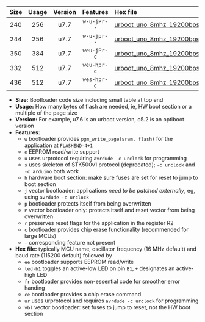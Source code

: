 |Size|Usage|Version|Features|Hex file|
|:-:|:-:|:-:|:-:|:--|
|240|256|u7.7|`w-u-jPr--`|[urboot_uno_8mhz_19200bps_led+b5_ur_vbl.hex](https://raw.githubusercontent.com/stefanrueger/urboot.hex/main/boards/uno/fcpu_8mhz/19200_bps/urboot_uno_8mhz_19200bps_led+b5_ur_vbl.hex)|
|244|256|u7.7|`w-u-jpr--`|[urboot_uno_8mhz_19200bps_led+b5_fr_ur_vbl.hex](https://raw.githubusercontent.com/stefanrueger/urboot.hex/main/boards/uno/fcpu_8mhz/19200_bps/urboot_uno_8mhz_19200bps_led+b5_fr_ur_vbl.hex)|
|350|384|u7.7|`weu-jPr-c`|[urboot_uno_8mhz_19200bps_ee_led+b5_fr_ce_ur_vbl.hex](https://raw.githubusercontent.com/stefanrueger/urboot.hex/main/boards/uno/fcpu_8mhz/19200_bps/urboot_uno_8mhz_19200bps_ee_led+b5_fr_ce_ur_vbl.hex)|
|332|512|u7.7|`weu-hpr-c`|[urboot_uno_8mhz_19200bps_ee_led+b5_fr_ce_ur.hex](https://raw.githubusercontent.com/stefanrueger/urboot.hex/main/boards/uno/fcpu_8mhz/19200_bps/urboot_uno_8mhz_19200bps_ee_led+b5_fr_ce_ur.hex)|
|436|512|u7.7|`wes-hpr-c`|[urboot_uno_8mhz_19200bps_ee_led+b5_fr_ce.hex](https://raw.githubusercontent.com/stefanrueger/urboot.hex/main/boards/uno/fcpu_8mhz/19200_bps/urboot_uno_8mhz_19200bps_ee_led+b5_fr_ce.hex)|

- **Size:** Bootloader code size including small table at top end
- **Usage:** How many bytes of flash are needed, ie, HW boot section or a multiple of the page size
- **Version:** For example, u7.6 is an urboot version, o5.2 is an optiboot version
- **Features:**
  + `w` bootloader provides `pgm_write_page(sram, flash)` for the application at `FLASHEND-4+1`
  + `e` EEPROM read/write support
  + `u` uses urprotocol requiring `avrdude -c urclock` for programming
  + `s` uses skeleton of STK500v1 protocol (deprecated); `-c urclock` and `-c arduino` both work
  + `h` hardware boot section: make sure fuses are set for reset to jump to boot section
  + `j` vector bootloader: applications *need to be patched externally*, eg, using `avrdude -c urclock`
  + `p` bootloader protects itself from being overwritten
  + `P` vector bootloader only: protects itself and reset vector from being overwritten
  + `r` preserves reset flags for the application in the register R2
  + `c` bootloader provides chip erase functionality (recommended for large MCUs)
  + `-` corresponding feature not present
- **Hex file:** typically MCU name, oscillator frequency (16 MHz default) and baud rate (115200 default) followed by
  + `ee` bootloader supports EEPROM read/write
  + `led-b1` toggles an active-low LED on pin `B1`, `+` designates an active-high LED
  + `fr` bootloader provides non-essential code for smoother error handing
  + `ce` bootloader provides a chip erase command
  + `ur` uses urprotocol and requires `avrdude -c urclock` for programming
  + `vbl` vector bootloader: set fuses to jump to reset, not the HW boot section
